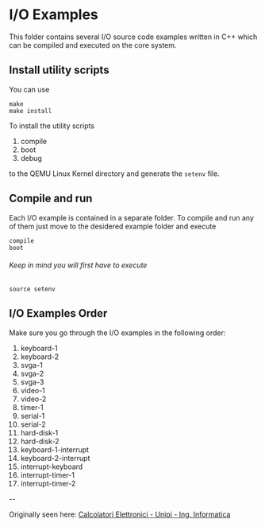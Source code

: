 # I/O Examples

This folder contains several I/O source code examples written in C++ which can
be compiled and executed on the core system.

## Install utility scripts
You can use
```console
make
make install
```
To install the utility scripts

1. compile
2. boot
3. debug

to the QEMU Linux Kernel directory and generate the `setenv` file.

## Compile and run
Each I/O example is contained in a separate folder. To compile and run any of
them just move to the desidered example folder and execute
```console
compile
boot
```

###### Keep in mind you will first have to execute
```console
source setenv
```

## I/O Examples Order
Make sure you go through the I/O examples in the following order:
1.  keyboard-1
2.  keyboard-2
3.  svga-1
4.  svga-2
5.  svga-3
6.  video-1
7.  video-2
8.  timer-1
9.  serial-1
10. serial-2
11. hard-disk-1
12. hard-disk-2
13. keyboard-1-interrupt
14. keyboard-2-interrupt
15. interrupt-keyboard
16. interrupt-timer-1
17. interrupt-timer-2

--

Originally seen here: [Calcolatori Elettronici - Unipi - Ing. Informatica](http://calcolatori.iet.unipi.it/)

